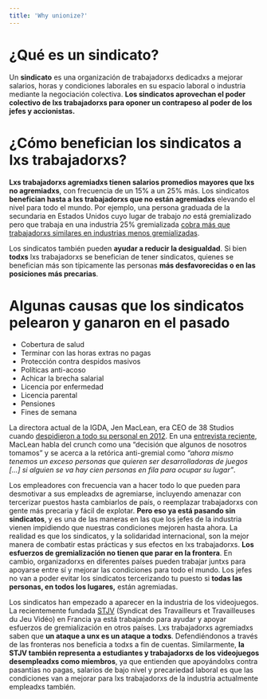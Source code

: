 ```yaml
---
title: 'Why unionize?'
---
```

# ¿Qué es un sindicato?

Un **sindicato** es una organización de trabajadorxs dedicadxs a mejorar
salarios, horas y condiciones laborales en su espacio laboral o industria
mediante la negociación colectiva. **Los sindicatos aprovechan el poder
colectivo de lxs trabajadorxs para oponer un contrapeso al poder de los jefes y
accionistas.**

# ¿Cómo benefician los sindicatos a lxs trabajadorxs?

**Lxs trabajadorxs agremiadxs tienen salarios promedios mayores que lxs no
agremiadxs**, con frecuencia de un 15% a un 25% más. Los sindicatos **benefician
hasta a lxs trabajadorxs que no están agremiadxs** elevando el nivel para todo
el mundo. Por ejemplo, una persona graduada de la secundaria en Estados Unidos
cuyo lugar de trabajo _no_ está gremializado pero que trabaja en una industria
25% gremializada [cobra más que trabajadorxs similares en industrias menos
gremializadas](https://www.epi.org/publication/briefingpapers_bp143/).


Los sindicatos también pueden **ayudar a reducir la desigualdad**. Si bien
**todxs** lxs trabajadorxs se benefician de tener sindicatos, quienes se
benefician más son típicamente las personas **más desfavorecidas o en las
posiciones más precarias**.

# Algunas causas que los sindicatos pelearon y ganaron en el pasado

- Cobertura de salud
- Terminar con las horas extras no pagas
- Protección contra despidos masivos
- Políticas anti-acoso
- Achicar la brecha salarial
- Licencia por enfermedad
- Licencia parental
- Pensiones
- Fines de semana

La directora actual de la IGDA, Jen MacLean, era CEO de 38 Studios cuando
[despidieron a todo su personal en
2012](https://www.bostonmagazine.com/2012/07/23/38-studios-end-game/). En una
[entrevista
reciente](https://www.usgamer.net/articles/igda-director-union-crunch-interview),
MacLean habla del crunch como una “decisión que algunos de nosotros tomamos” y
se acerca a la retórica anti-gremial como _“ahora mismo tenemos un exceso
personas que quieren ser desarrolladoras de juegos \[…\] si alguien se va hay
cien personas en fila para ocupar su lugar”_.


Los empleadores con frecuencia van a hacer todo lo que pueden para desmotivar a
sus empleadxs de agremiarse, incluyendo amenazar con tercerizar puestos hasta
cambiarlos de país, o reemplazar trabajadorxs con gente más precaria y fácil de
explotar. **Pero eso ya está pasando sin sindicatos**, y es una de las maneras
en las que los jefes de la industria vienen impidiendo que nuestras condiciones
mejoren hasta ahora. La realidad es que los sindicatos, y la solidaridad
internacional, son la mejor manera de combatir estas prácticas y sus efectos en
lxs trabajadorxs. **Los esfuerzos de gremialización no tienen que parar en la
frontera**. En cambio, organizadorxs en diferentes países pueden trabajar juntxs
para apoyarse entre sí y mejorar las condiciones para todo el mundo. Los jefes
no van a poder evitar los sindicatos tercerizando tu puesto si **todas las
personas, en todos los lugares,** están agremiadas.

Los sindicatos han empezado a aparecer en la industria de los videojuegos. La
recientemente fundada [STJV](https://www.stjv.fr) (Syndicat des Travailleurs et
Travailleuses du Jeu Vidéo) en Francia ya está trabajando para ayudar y apoyar
esfuerzos de gremialización en otros países. Lxs trabajadorxs agremiadxs saben
que **un ataque a unx es un ataque a todxs**. Defendiéndonos a través de las
fronteras nos beneficia a todxs a fin de cuentas. Similarmente, **la STJV
también representa a estudiantes y trabajadorxs de los videojuegos desempleadxs
como miembros**, ya que entienden que apoyándolxs contra pasantías no pagas,
salarios de bajo nivel y precariedad laboral es que las condiciones van a
mejorar para lxs trabajadorxs de la industria actualmente empleadxs también.
